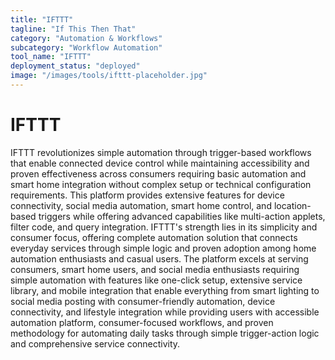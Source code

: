 ```yaml
---
title: "IFTTT"
tagline: "If This Then That"
category: "Automation & Workflows"
subcategory: "Workflow Automation"
tool_name: "IFTTT"
deployment_status: "deployed"
image: "/images/tools/ifttt-placeholder.jpg"
---
```


# IFTTT

IFTTT revolutionizes simple automation through trigger-based workflows that enable connected device control while maintaining accessibility and proven effectiveness across consumers requiring basic automation and smart home integration without complex setup or technical configuration requirements. This platform provides extensive features for device connectivity, social media automation, smart home control, and location-based triggers while offering advanced capabilities like multi-action applets, filter code, and query integration. IFTTT's strength lies in its simplicity and consumer focus, offering complete automation solution that connects everyday services through simple logic and proven adoption among home automation enthusiasts and casual users. The platform excels at serving consumers, smart home users, and social media enthusiasts requiring simple automation with features like one-click setup, extensive service library, and mobile integration that enable everything from smart lighting to social media posting with consumer-friendly automation, device connectivity, and lifestyle integration while providing users with accessible automation platform, consumer-focused workflows, and proven methodology for automating daily tasks through simple trigger-action logic and comprehensive service connectivity.